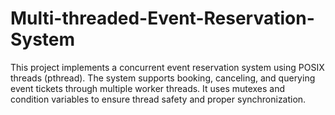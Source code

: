 # Multi-threaded-Event-Reservation-System

This project implements a concurrent event reservation system using POSIX threads (pthread). The system supports booking, canceling, and querying event tickets through multiple worker threads. It uses mutexes and condition variables to ensure thread safety and proper synchronization.
